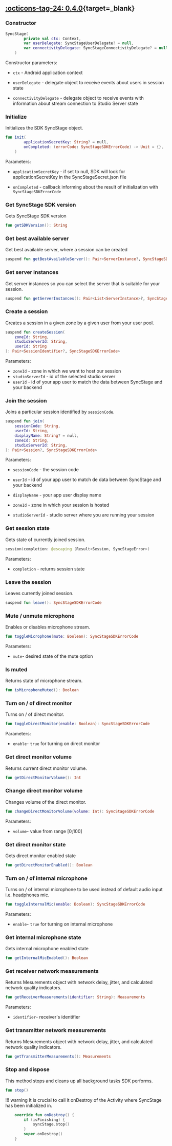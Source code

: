 ## [:octicons-tag-24: 0.4.0][0.4.0]{target=_blank}
[0.4.0]: https://github.com/opensesamemedia/syncstage-test-app-android/releases/tag/0.4.0

### Constructor 
```kotlin
SyncStage(
        private val ctx: Context,
        var userDelegate: SyncStageUserDelegate? = null,
        var connectivityDelegate: SyncStageConnectivityDelegate? = null
    )
```

Constructor parameters:

* `ctx` - Android application context

* `userDelegate` - delegate object to receive events about users in session state

* `connectivityDelegate` - delegate object to receive events with information about stream connection to Studio Server state

### Initialize

Initializes the SDK SyncStage object.

```kotlin
fun init(
        applicationSecretKey: String? = null,
        onCompleted: (errorCode: SyncStageSDKErrorCode) -> Unit = {},
    )
```

Parameters:

* `applicationSecretKey` - if set to null, SDK will look for applicationSecretKey in the SyncStageSecret.json file

* `onCompleted` - callback informing about the result of initialization with `SyncStageSDKErrorCode`


### Get SyncStage SDK version

Gets SyncStage SDK version

```kotlin
fun getSDKVersion(): String
```

### Get best available server

Get best available server, where a session can be created

```kotlin
suspend fun getBestAvailableServer(): Pair<ServerInstance?, SyncStageSDKErrorCode>
```

### Get server instances

Get server instances so you can select the server that is suitable for your session.

```kotlin
suspend fun getServerInstances(): Pair<List<ServerInstance>?, SyncStageSDKErrorCode> 
```

### Create a session

Creates a session in a given zone by a given user from your user pool.

```kotlin
suspend fun createSession(
    zoneId: String,
    studioServerId: String,
    userId: String
): Pair<SessionIdentifier?, SyncStageSDKErrorCode>
```

Parameters:

* `zoneId` - zone in which we want to host our session
* `studioServerId` - id of the selected studio server
* `userId` - id of your app user to match the data between SyncStage and your backend

### Join the session

Joins a particular session identified by `sessionCode`.

```kotlin
suspend fun join(
    sessionCode: String,
    userId: String,
    displayName: String? = null,
    zoneId: String,
    studioServerId: String,
): Pair<Session?, SyncStageSDKErrorCode> 
```

Parameters:

* `sessionCode` - the session code

* `userId` - id of your app user to match de data between SyncStage and your backend

* `displayName` - your app user display name

* `zoneId` - zone in which your session is hosted

* `studioServerId` - studio server where you are running your session



### Get session state

Gets state of currently joined session.

```kotlin
session(completion: @escaping (Result<Session, SyncStageError>)
```

Parameters:

* `completion` - returns session state


### Leave the session

Leaves currently joined session.

```kotlin
suspend fun leave(): SyncStageSDKErrorCode
```

### Mute / unmute microphone

Enables or disables microphone stream.

```kotlin
fun toggleMicrophone(mute: Boolean): SyncStageSDKErrorCode 
```

Parameters:

* `mute`- desired state of the mute option

### Is muted

Returns state of microphone stream.

```kotlin
fun isMicrophoneMuted(): Boolean
```

### Turn on / of direct monitor
Turns on / of direct monitor.

```kotlin
fun toggleDirectMonitor(enable: Boolean): SyncStageSDKErrorCode
```

Parameters:

* `enable`- `true` for turning on direct monitor

### Get direct monitor volume
Returns current direct monitor volume.

```kotlin
fun getDirectMonitorVolume(): Int
```

### Change direct monitor volume
Changes volume of the direct monitor.

```kotlin
fun changeDirectMonitorVolume(volume: Int): SyncStageSDKErrorCode 
```

Parameters:

* `volume`- value from range [0;100]

### Get direct monitor state
Gets direct monitor enabled state

```kotlin
fun getDirectMonitorEnabled(): Boolean
```

### Turn on / of internal microphone
Turns on / of internal microphone to be used instead of default audio input i.e. headphones mic.

```kotlin
fun toggleInternalMic(enable: Boolean): SyncStageSDKErrorCode
```

Parameters:

* `enable`- `true` for turning on internal microphone

### Get internal microphone state
Gets internal microphone enabled state

```kotlin
fun getInternalMicEnabled(): Boolean
```

### Get receiver network measurements
Returns Mesurements object with network delay, jitter, and calculated network quality indicators.

```kotlin
fun getReceiverMeasurements(identifier: String): Measurements
```

Parameters:

* `identifier`- receiver's identifier


### Get transmitter network measurements
Returns Mesurements object with network delay, jitter, and calculated network quality indicators.

```kotlin
fun getTransmitterMeasurements(): Measurements
```


### Stop and dispose
This method stops and cleans up all background tasks SDK performs. 

```kotlin
fun stop()
```

!!! warning
    It is crucial to call it onDestroy of the Activity where SyncStage has been initialized in.


```kotlin
    override fun onDestroy() {
        if (isFinishing) {
            syncStage.stop()
        }
        super.onDestroy()
    }
```